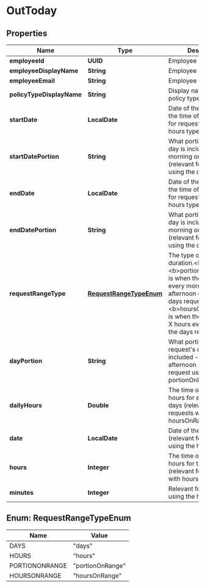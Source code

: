 

# OutToday


## Properties

| Name | Type | Description | Notes |
|------------ | ------------- | ------------- | -------------|
|**employeeId** | **UUID** | Employee ID. |  [optional] |
|**employeeDisplayName** | **String** | Employee display name. |  [optional] |
|**employeeEmail** | **String** | Employee email address. |  [optional] |
|**policyTypeDisplayName** | **String** | Display name of the policy type. |  [optional] |
|**startDate** | **LocalDate** | Date of the first day of the time off (not relevant for requests using the hours type). |  [optional] |
|**startDatePortion** | **String** | What portion of the first day is included - all_day, morning or afternoon (relevant for request using the days type). |  [optional] |
|**endDate** | **LocalDate** | Date of the last day of the time off (not relevant for requests using the hours type). |  [optional] |
|**endDatePortion** | **String** | What portion of the last day is included - all_day, morning or afternoon (relevant for request using the days type). |  [optional] |
|**requestRangeType** | [**RequestRangeTypeEnum**](#RequestRangeTypeEnum) | The type of request duration.&lt;br&gt; &lt;b&gt;portionOnRange&lt;/b&gt; is when the request is for every morning or every afternoon during the days requested.&lt;br&gt; &lt;b&gt;hoursOnRange&lt;/b&gt; is when the request is for X hours every day during the days requested. |  [optional] |
|**dayPortion** | **String** | What portion of the request&#39;s days is included - morning or afternoon (relevant for request using the portionOnRange type). |  [optional] |
|**dailyHours** | **Double** | The time off duration in hours for every request&#39;s days (relevant for requests with hoursOnRange type). |  [optional] |
|**date** | **LocalDate** | Date of the time off (relevant for requests using the hours type). |  [optional] |
|**hours** | **Integer** | The time off duration in hours for the date (relevant for requests with hours type). |  [optional] |
|**minutes** | **Integer** | Relevant for requests using the hours type. |  [optional] |



## Enum: RequestRangeTypeEnum

| Name | Value |
|---- | -----|
| DAYS | &quot;days&quot; |
| HOURS | &quot;hours&quot; |
| PORTIONONRANGE | &quot;portionOnRange&quot; |
| HOURSONRANGE | &quot;hoursOnRange&quot; |



